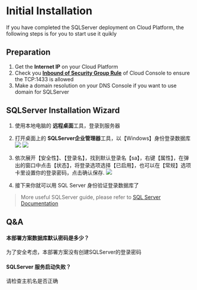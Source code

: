 # Initial Installation

If you have completed the SQLServer deployment on Cloud Platform, the following steps is for you to start use it quikly

## Preparation

1. Get the **Internet IP** on your Cloud Platform
2. Check you **[Inbound of Security Group Rule](https://support.websoft9.com/docs/faq/tech-instance.html)** of Cloud Console to ensure the TCP:1433 is allowed
3. Make a domain resolution on your DNS Console if you want to use domain for SQLServer

## SQLServer Installation Wizard

1. 使用本地电脑的 **远程桌面**工具，登录到服务器
2. 打开桌面上的 **SQLServer企业管理器**工具，以【Windows】身份登录数据库
   ![](https://libs.websoft9.com/Websoft9/DocsPicture/zh/sqlserver/sqlserver-winlogin-websoft9.png)
   ![](https://libs.websoft9.com/Websoft9/DocsPicture/zh/sqlserver/sqlserver-winlogin-pw1-websoft9.png)

3. 依次展开【安全性】、【登录名】，找到默认登录名【sa】，右键【属性】，在弹出的窗口中点击【状态】，将登录选项选择【已启用】，也可以在【常规】选项卡里设置你的登录密码，点击确认保存.
   ![](https://libs.websoft9.com/Websoft9/DocsPicture/zh/sqlserver/sqlserver-winlogin-pw2-websoft9.png)

4. 接下来你就可以用 SQL Server 身份验证登录数据库了


> More useful SQLServer guide, please refer to [SQL Server Documentation](https://docs.microsoft.com/zh-cn/sql/sql-server)

## Q&A

#### 本部署方案数据库默认密码是多少？

为了安全考虑，本部署方案没有创建SQLServer的登录密码

#### SQLServer 服务启动失败？

请检查主机名是否正确
